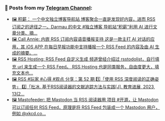 ### 📰 Posts from my [Telegram Channel](https://t.me/s/aboutrss):
<!-- BLOG-POST-LIST:START -->
- [🖼 积薪： 一个中文独立博客导航站 博客聚合一直是发现好内容，进而 RSS 订阅之的途径之一。Darmau 的中文 #独立博客 导航站“积薪”利用 AI 进行文章分类、摘...](https://t.me/aboutrss/1331)
- [🖼 Call Annie: 内嵌 RSS 订阅内容语音播报支持 这是一款主打 AI 对话的应用，其 iOS APP 在每日早报功能中支持播报一个 RSS Feed 的内容及由 AI 生成的摘要。...](https://t.me/aboutrss/1330)
- [🖼 RSS Hosting: RSS Feed 自定义生成 频道曾经介绍过 rsstodolist，自行填充 url 来生成一个 RSS Feed。 RSS Hosting 也是同类服务，自由度更大，填充文本也...](https://t.me/aboutrss/1329)
- [🖼 RSS #玩家 #心得 #观点 分享：第 52 期 1️⃣「使用 RSS 深度阅读的正确姿势」 2️⃣「杜冰. 基于RSS阅读器的文献追踪方法与实践[J]. 教育进展, 2023, 13&lpar;2...](https://t.me/aboutrss/1328)
- [🖼 Mastofeeder: 把 Mastodon 当 RSS 阅读器用 项目 #开源，让 Mastodon 可以订阅任何 RSS Feed，原理是将 RSS Feed 包装成一个 Mastodon 用户，例如 @xkcd.co...](https://t.me/aboutrss/1327)
<!-- BLOG-POST-LIST:END -->

<!--
**AboutRSS/AboutRSS** is a ✨ _special_ ✨ repository because its `README.md` (this file) appears on your GitHub profile.

Here are some ideas to get you started:

- 🔭 I’m currently working on ...
- 🌱 I’m currently learning ...
- 👯 I’m looking to collaborate on ...
- 🤔 I’m looking for help with ...
- 💬 Ask me about ...
- 📫 How to reach me: ...
- 😄 Pronouns: ...
- ⚡ Fun fact: ...
-->
